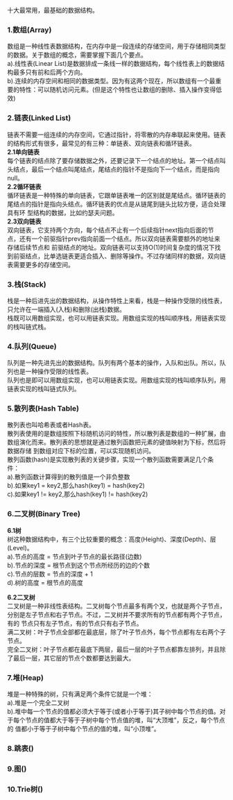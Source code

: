 十大最常用，最基础的数据结构。

### 1.数组(Array)
数组是一种线性表数据结构，在内存中是一段连续的存储空间，用于存储相同类型的数据。关于数组的概念，需要掌握下面几个要点。<br/>
a).线性表(Linear List)是数据排成一条线一样的数据结构，每个线性表上的数据结构最多只有前和后两个方向。<br/>
b).连续的内存空间和相同的数据类型。因为有这两个现在，所以数组有一个最重要的特性：可以随机访问元素。(但是这个特性也让数组的删除、插入操作变得低效)

### 2.链表(Linked List)
链表不需要一组连续的内存空间，它通过指针，将零散的内存串联起来使用。链表的结构形式有很多，最常见的有三种：单链表、双向链表和循环链表。<br/>
**2.1单向链表**<br/>
每个链表的结点除了要存储数据之外，还要记录下一个结点的地址。第一个结点叫头结点，最后一个结点叫尾结点，尾结点的指针不是指向下一个结点，而是指向null。<br/>
**2.2循环链表**<br/>
循环链表是一种特殊的单向链表，它跟单链表唯一的区别就是尾结点。循环链表的尾结点的指针是指向头结点。循环链表的优点是从链尾到链头比较方便，适合处理具有环
型结构的数据，比如约瑟夫问题。<br/>
**2.3双向链表**<br/>
双向链表，它支持两个方向，每个结点不止有一个后续指针next指向后面的节点，还有一个前驱指针prev指向前面一个结点。所以双向链表需要额外的地址来存储后续节点和
前驱结点的地址。双向链表可以支持O(1)时间复杂度的情况下找到前驱结点，比单选链表更适合插入、删除等操作。不过存储同样的数据，双向链表需要更多的存储空间。

### 3.栈(Stack)
栈是一种后进先出的数据结构，从操作特性上来看，栈是一种操作受限的线性表，只允许在一端插入(入栈)和删除(出栈)数据。<br/>
栈既可以用数组实现，也可以用链表实现。用数组实现的栈叫顺序栈，用链表实现的栈叫链式栈。

### 4.队列(Queue)
队列是一种先进先出的数据结构。队列有两个基本的操作，入队和出队。所以，队列也是一种操作受限的线性表。<br/>
队列也是即可以用数组实现，也可以用链表实现。用数组实现的栈叫顺序队列，用链表实现的栈叫链式队列。<br/>

### 5.散列表(Hash Table)
散列表也叫哈希表或者Hash表。<br/>
散列表使用的是数组按照下标随机访问的特性，所以散列表是数组的一种扩展，由数组演化而来。散列表的思想就是通过散列函数把元素的键值映射为下标，然后将数据存储
到数组对应下标的位置，可以实现随机访问。<br/>
散列函数(hash)是实现散列表的关键步骤，实现一个散列函数需要满足几个条件：<br/>
a).散列函数计算得到的散列值是一个非负整数<br/>
b).如果key1 = key2,那么hash(key1) = hash(key2)<br/>
c).如果key1 != key2,那么hash(key1) != hash(key2)<br/>

### 6.二叉树(Binary Tree)
**6.1树**<br/>
树这种数据结构中，有三个比较重要的概念：高度(Height)、深度(Depth)、层(Level)。<br/>
a).节点的高度 = 节点到叶子节点的最长路径(边数)<br/>
b).节点的深度 = 根节点到这个节点所经历的边的个数<br/>
c).节点的层数 = 节点的深度 + 1<br/>
d).树的高度 = 根节点的高度<br/>

**6.2二叉树**<br/>
二叉树是一种非线性表结构。二叉树每个节点最多有两个叉，也就是两个子节点，分别是左子节点和右子节点。不过，二叉树并不要求所有的节点都有两个子节点，有的
节点只有左子节点，有的节点只有右子节点。<br/>
满二叉树：叶子节点全部都在最底层，除了叶子节点外，每个节点都有左右两个子节点。<br/>
完全二叉树：叶子节点都在最底下两层，最后一层的叶子节点都靠左排列，并且除了最后一层，其它层的节点个数都要达到最大。<br/>

### 7.堆(Heap)
堆是一种特殊的树，只有满足两个条件它就是一个堆：<br/>
a).堆是一个完全二叉树<br/>
b).堆中每一个节点的值都必须大于等于(或者小于等于)其子树中每个节点的值。对于每个节点的值都大于等于子树中每个节点值的堆，叫“大顶堆”，反之，每个节点的
值都小于等于子树中每个节点的值的堆，叫“小顶堆”。<br/>

### 8.跳表()







### 9.图()
### 10.Trie树()
